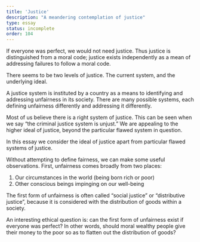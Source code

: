 ```yaml
---
title: 'Justice'
description: "A meandering contemplation of justice"
type: essay
status: incomplete
order: 104
---
```


If everyone was perfect, we would not need justice.  Thus justice is distinguished from a moral code; justice exists independently as a mean of addressing failures to follow a moral code.

There seems to be two levels of justice.  The current system, and the underlying ideal.

A justice system is instituted by a country as a means to identifying and addressing unfairness in its society.  There are many possible systems, each defining unfairness differently and addressing it differently.

Most of us believe there is a right system of justice.  This can be seen when we say “the criminal justice system is unjust.”  We are appealing to the higher ideal of justice, beyond the particular flawed system in question.

In this essay we consider the ideal of justice apart from particular flawed systems of justice.

Without attempting to define fairness, we can make some useful observations.  First, unfairness comes broadly from two places:

1. Our circumstances in the world (being born rich or poor)
2. Other conscious beings impinging on our well-being

The first form of unfairness is often called “social justice” or “distributive justice”, because it is considered with the distribution of goods within a society.

An interesting ethical question is: can the first form of unfairness exist if everyone was perfect?  In other words, should moral wealthy people give their money to the poor so as to flatten out the distribution of goods?
